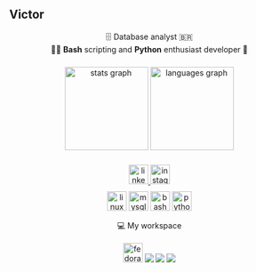 <h2 align="left">Victor</h2>
<p align="center">
  🗄️ Database analyst 🇧🇷<br>
  🧑‍💻 <b>Bash</b> scripting and <b>Python</b> enthusiast developer 🐍<br> 
</p>

###

<div align="center">
  <img src="https://github-readme-stats.vercel.app/api?username=victordmarx14&hide_title=false&hide_rank=false&show_icons=true&include_all_commits=true&count_private=true&disable_animations=false&theme=dracula&locale=en&hide_border=false" height="150" alt="stats graph"  />
  <img src="https://github-readme-stats.vercel.app/api/top-langs?username=victordmarx14&locale=en&hide_title=false&layout=compact&card_width=320&langs_count=5&theme=dracula&hide_border=false" height="150" alt="languages graph"  />
</div>

###

<div align="center">
  <a href="https://www.linkedin.com/in/victor-dias-572236278/" target="_blank">
    <img src="https://img.shields.io/static/v1?message=Linkedin&logo=linkedin&label=&color=0077B5&logoColor=white&labelColor=&style=for-the-badge" height="35" alt="linkedin logo"  />
  </a>
  <a href="https://www.instagram.com/victordmarx14" target="_blank">
    <img src="https://img.shields.io/static/v1?message=Instagram&logo=instagram&label=&color=E4405F&logoColor=white&labelColor=&style=for-the-badge" height="35" alt="instagram logo"  />
  </a>
</div>
<div align="center" style="margin-top:10px;">
  <img src="https://img.shields.io/static/v1?message=Linux&logo=linux&label=&color=1793D1&logoColor=white&labelColor=&style=for-the-badge" height="35" alt="linux logo"  />
  <img src="https://img.shields.io/static/v1?message=MySQL&logo=mysql&label=&color=005C84&logoColor=white&labelColor=&style=for-the-badge" height="35" alt="mysql logo"  />
  <img src="https://img.shields.io/static/v1?message=Bash&logo=gnu-bash&label=&color=4EAA25&logoColor=white&labelColor=&style=for-the-badge" height="35" alt="bash logo"  />
  <img src="https://img.shields.io/static/v1?message=Python&logo=python&label=&color=3776AB&logoColor=white&labelColor=&style=for-the-badge" height="35" alt="python logo"  />
</div>
<p align='center'> 💻 My workspace<br/><br/>
  <img src="https://img.shields.io/static/v1?message=Fedora&logo=fedora&label=&color=294172&logoColor=white&labelColor=&style=for-the-badge" height="35" alt="fedora logo"  />
  <img src="https://img.shields.io/badge/AMD-Ryzen%205%204500-%23ED1C24.svg?&style=for-the-badge&logo=amd&logoColor=white" /> 
  <img src="https://img.shields.io/badge/RAM-32GB-%230071C5.svg?&style=for-the-badge&logoColor=white" /> 
  <img src="https://img.shields.io/badge/AMD-RX6800-%23ED1C24.svg?&style=for-the-badge&logo=amd&logoColor=white" />



###
